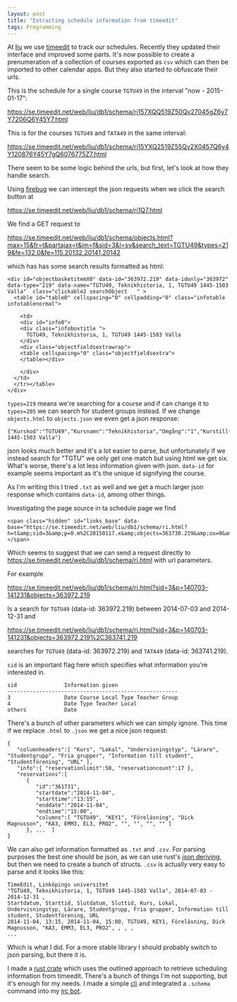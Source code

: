 ```yaml
---
layout: post
title: "Extracting schedule information from timeedit"
tags: Programming
---
```


At [liu][] we use [timeedit][] to track our schedules. Recently they updated their interface and improved some parts. It's now possible to create a prenumeration of a collection of courses exported as `csv` which can then be imported to other calendar apps. But they also started to obfuscate their urls.

This is the schedule for a single course `TGTU49` in the interval "now - 2015-01-17":

<https://se.timeedit.net/web/liu/db1/schema/ri157XQQ519Z50Qv27045gZ6y7Y7206Q6Y45Y7.html>

This is for the courses `TGTU49` and `TATA49` in the same interval:

<https://se.timeedit.net/web/liu/db1/schema/ri15YXQ2519Z55Qv2X0457Q6y4Y120876Y45Y7gQ6076775Z7.html>

There seem to be some logic behind the urls, but first, let's look at how they handle search.

Using [firebug][] we can intercept the json requests when we click the search button at

<https://se.timeedit.net/web/liu/db1/schema/ri1Q7.html>

We find a GET request to

<https://se.timeedit.net/web/liu/db1/schema/objects.html?max=15&fr=t&partajax=t&im=f&sid=3&l=sv&search_text=TGTU49&types=219&fe=132.0&fe=115.20132,20141,20142>

which has has some search results formatted as html:

```{.html}
<div id="objectbasketitemX0" data-id="363972.219" data-idonly="363972" data-type="219" data-name="TGTU49, Teknikhistoria, 1, TGTU49 1445-1503 Valla"  class="clickable2 searchObject   " >
  <table id="table0" cellspacing="0" cellpadding="0" class="infotable infotablenormal">

    <td>
    <div id="info0">
    <div class="infoboxtitle ">
      TGTU49, Teknikhistoria, 1, TGTU49 1445-1503 Valla
    </div>
    <div class="objectfieldsextrawrap">
    <table cellspacing="0" class="objectfieldsextra">
    </table></div>

    </div>
  </td>
  </tr></table>
</div>
```

`types=219` means we're searching for a course and if can change it to `types=205` we can search for student groups instead. If we change `objects.html` to `objects.json` we even get a json response:

```{.json}
{"Kurskod":"TGTU49","Kursnamn":"Teknikhistoria","Omgång":"1","Kurstillfälle":"TGTU49 1445-1503 Valla"}
```

json looks much better and it's a lot easier to parse, but unfortunately if we instead search for "TGTU" we only get one match but using html we get six. What's worse, there's a lot less information given with json. `data-id` for example seems important as it's the unique id signifying the course.

As I'm writing this I tried `.txt` as well and we get a much larger json response which contains `data-id`, among other things.

Investigating the page source in ta schedule page we find

```{.html}
<span class="hidden" id="links_base" data-base="https://se.timeedit.net/web/liu/db1/schema/ri.html?h=t&amp;sid=3&amp;p=0.m%2C20150117.x&amp;objects=363730.219&amp;ox=0&amp;types=0&amp;fe=0"></span>
```

Which seems to suggest that we can send a request directly to <https://se.timeedit.net/web/liu/db1/schema/ri.html> with url parameters.

For example

<https://se.timeedit.net/web/liu/db1/schema/ri.html?sid=3&p=140703-141231&objects=363972.219>

Is a search for `TGTU49` (data-id: 363972.219) between 2014-07-03 and 2014-12-31 and

<https://se.timeedit.net/web/liu/db1/schema/ri.html?sid=3&p=140703-141231&objects=363972.219%2C363741.219>

searches for `TGTU49` (data-id: 363972.219) and `TATA49` (data-id: 363741.219).

`sid` is an important flag here which specifies what information you're interested in.

```
sid               Information given
------------------------------------------------------
3                 Date Course Local Type Teacher Group
4                 Date Type Teacher Local
others            Date
```

There's a bunch of other parameters which we can simply ignore. This time if we replace `.html` to `.json` we get a nice json request:

```{.json}
{
   "columnheaders":[ "Kurs", "Lokal", "Undervisningstyp", "Lärare", "Studentgrupp", "Fria grupper", "Information till student", "Studentförening", "URL" ],
   "info":{ "reservationlimit":50, "reservationcount":17 },
   "reservations":[
      {
         "id":"361731",
         "startdate":"2014-11-04",
         "starttime":"13:15",
         "enddate":"2014-11-04",
         "endtime":"15:00",
         "columns":[ "TGTU49", "KEY1", "Föreläsning", "Dick Magnusson", "KA3, EMM3, EL3, PRO2", "", "", "", "" ]
      }, ...  ]
}
```

We can also get information formatted as `.txt` and `.csv`. For parsing purposes the best one should be json, as we can use rust's [json deriving][], but then we need to create a bunch of structs. `.csv` is actually very easy to parse and it looks like this:

```
TimeEdit, Linköpings universitet
"TGTU49, Teknikhistoria, 1, TGTU49 1445-1503 Valla", 2014-07-03 - 2014-12-31 ,
Startdatum, Starttid, Slutdatum, Sluttid, Kurs, Lokal, Undervisningstyp, Lärare, Studentgrupp, Fria grupper, Information till student, Studentförening, URL
2014-11-04, 13:15, 2014-11-04, 15:00, TGTU49, KEY1, Föreläsning, Dick Magnusson, "KA3, EMM3, EL3, PRO2", , , ,
...
```

Which is what I did. For a more stable library I should probably switch to json parsing, but there it is.

I made a [rust crate][libtimeedit] which uses the outlined approach to retrieve scheduling information from timeedit. There's a bunch of things I'm not supporting, but it's enough for my needs. I made a simple [cli][liuschema] and integrated a `.schema` command into my [irc bot][].

[liu]: #
[timeedit]: #
[firebug]: #
[json deriving]: http://doc.rust-lang.org/serialize/json/ "rust json serialization doc"
[libtimeedit]: https://github.com/treeman/libtimeedit "3rd party api for timeedit"
[liuschema]: https://github.com/treeman/liuschema "timeedit cli"
[irc bot]: https://github.com/treeman/rustbot "an irc bot in rust"

